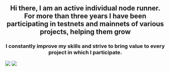 <h2 align="center">Hi there, I am an active individual node runner. 
  For more than three years I have been participating in testnets and mainnets of various projects, helping them grow</h2>

  
<h3 align="center">I constantly improve my skills and strive to bring value to every project in which I participate.</h3>




<img src="https://i.ibb.co/Qr8y3vL/Mainnets.jpg"/>
<img src="https://i.ibb.co/5c9hRjg/222.jpg" />
